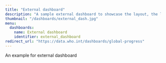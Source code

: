 ```yaml
---
title: "External dashboard"
description: "A sample external dashboard to showcase the layout, the link will take you to WHO dashboard"
thumbnail: "/dashboards/external_dash.jpg"
menu:
  dashboards:
    name: External dashboard
    identifier: external_dashboard
redirect_url: "https://data.who.int/dashboards/global-progress"
---
```


An example for external dashboard
